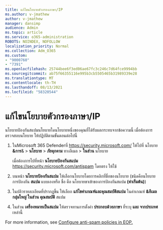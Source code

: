 ```yaml
---
title: แก้ไขนโยบายตัวกรองภาษา/IP
ms.author: v-jmathew
author: v-jmathew
manager: dansimp
audience: Admin
ms.topic: article
ms.service: o365-administration
ROBOTS: NOINDEX, NOFOLLOW
localization_priority: Normal
ms.collection: Adm_O365
ms.custom:
- "9000760"
- "7391"
ms.openlocfilehash: 25744bee6f3ed06ae67fc3c246c7d64fce9994bb
ms.sourcegitcommit: ab75f66355116e995b3cb5505465b31989339e28
ms.translationtype: MT
ms.contentlocale: th-TH
ms.lasthandoff: 08/13/2021
ms.locfileid: "58320544"
---
```

# <a name="fix-languageip-filter-policy"></a>แก้ไขนโยบายตัวกรองภาษา/IP

นโยบายป้องกันสแปมนโยบายใดนโยบายหนึ่งของคุณที่ได้รับผลกระทบจากข้อความนี้ เมื่อต้องการตรวจสอบนโยบาย ให้ปฏิบัติตามขั้นตอนต่อไปนี้

1. ในMicrosoft 365 Defenderที่ <https://security.microsoft.com/> ให้ไปที่ นโยบาย **&การ**& \> **นโยบาย** \> **ภัยคุกคาม** ทางอีเมล \> **ในส่วน** นโยบาย

   เมื่อต้องการไปที่หน้า **นโยบายป้องกันสแปม** <https://security.microsoft.com/antispam> โดยตรง ให้ใช้

2. บนหน้า **นโยบายป้องกันสแปม** ให้เลือกนโยบายโดยการคลิกที่ชื่อของนโยบาย (ชนิดคือนโยบายการป้องกัน **สแปม** แบบเองหรือ ชื่อ คือ นโยบายขาเข้าของการป้องกันสแปม **(ค่าเริ่มต้น)**)
3. ในปลิวรายละเอียดที่ปรากฏขึ้น ให้เลือก **แก้ไขค่าเกณฑ์และคุณสมบัติสแปม** ในค่าเกณฑ์ **&อีเมลกลุ่มใหญ่ ในส่วน คุณสมบัติ** สแปม
4. ในส่วน **เครื่องหมายเป็นสแปม** ให้ตรวจทานการตั้งค่า **ประกอบด้วยภาษา** ที่ระบุ **และ จากประเทศ** เหล่านี้

For more information, see [Configure anti-spam policies in EOP.](https://docs.microsoft.com/microsoft-365/security/office-365-security/configure-your-spam-filter-policies)
